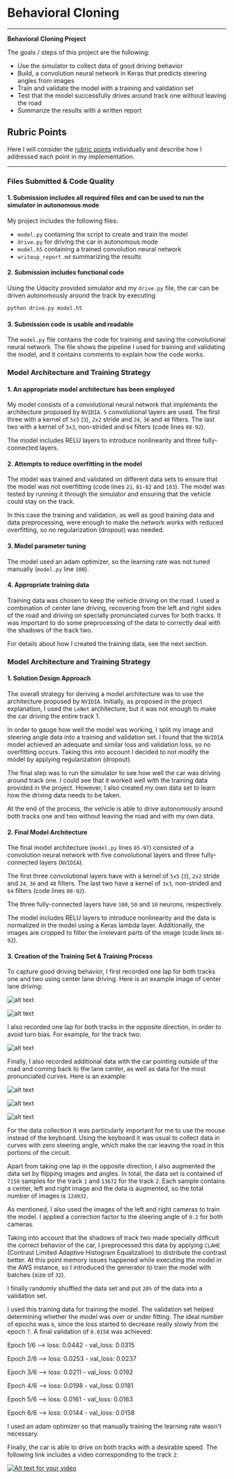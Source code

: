 # **Behavioral Cloning**

---

**Behavioral Cloning Project**

The goals / steps of this project are the following:
* Use the simulator to collect data of good driving behavior
* Build, a convolution neural network in Keras that predicts steering angles from images
* Train and validate the model with a training and validation set
* Test that the model successfully drives around track one without leaving the road
* Summarize the results with a written report


[//]: # (Image References)

[image2]: ./examples/center_2017_12_02_10_58_14_690.jpg "Track one center"
[image3]: ./examples/center_2017_11_29_22_39_18_316.jpg "Track two center"
[image4]: ./examples/center_2017_11_29_22_54_40_991.jpg "Opposite direction"
[image5]: ./examples/center_2017_11_29_23_10_27_157.jpg "Coming back to center 1"
[image6]: ./examples/center_2017_11_29_23_10_28_303.jpg "Coming back to center 2"
[image7]: ./examples/center_2017_11_29_23_10_36_431.jpg "Coming back to center 3"

## Rubric Points

Here I will consider the [rubric points](https://review.udacity.com/#!/rubrics/432/view) individually and describe how I addressed each point in my implementation.  

---
### Files Submitted & Code Quality

#### 1. Submission includes all required files and can be used to run the simulator in autonomous mode

My project includes the following files:
* `model.py` containing the script to create and train the model
* `drive.py` for driving the car in autonomous mode
* `model.h5` containing a trained convolution neural network
* `writeup_report.md` summarizing the results

#### 2. Submission includes functional code
Using the Udacity provided simulator and my `drive.py` file, the car can be driven autonomously around the track by executing
```sh
python drive.py model.h5
```

#### 3. Submission code is usable and readable

The `model.py` file contains the code for training and saving the convolutional neural network. The file shows the pipeline I used for training and validating the model, and it contains comments to explain how the code works.

### Model Architecture and Training Strategy

#### 1. An appropriate model architecture has been employed

My model consists of a convolutional neural network that implements the architecture proposed by `NVIDIA`. `5` convolutional layers are used. The first three with a kernel of `5x5` (`3`), `2x2` stride and `24`, `36` and `48` filters. The last two with a kernel of `3x3`, non-strided and `64` filters (code lines `88-92`).

The model includes RELU layers to introduce nonlinearity and three fully-connected layers.

#### 2. Attempts to reduce overfitting in the model

The model was trained and validated on different data sets to ensure that the model was not overfitting (code lines `21`, `81-82` and `103`). The model was tested by running it through the simulator and ensuring that the vehicle could stay on the track.

In this case the training and validation, as well as good training data and data preprocessing, were enough to make the network works with reduced overfitting, so no regularization (dropout) was needed.

#### 3. Model parameter tuning

The model used an adam optimizer, so the learning rate was not tuned manually (`model.py` line `100`).

#### 4. Appropriate training data

Training data was chosen to keep the vehicle driving on the road. I used a combination of center lane driving, recovering from the left and right sides of the road and driving on specially pronunciated curves for both tracks. It was important to do some preprocessing of the data to correctly deal with the shadows of the track two.

For details about how I created the training data, see the next section.

### Model Architecture and Training Strategy

#### 1. Solution Design Approach

The overall strategy for deriving a model architecture was to use the architecture proposed by `NVIDIA`. Initially, as proposed in the project explanation, I used the `LeNet` architecture, but it was not enough to make the car driving the entire track 1.

In order to gauge how well the model was working, I split my image and steering angle data into a training and validation set. I found that the `NVIDIA` model achieved an adequate and similar loss and validation loss, so no overfitting occurs. Taking this into account I decided to not modify the model by applying regularization (dropout).

The final step was to run the simulator to see how well the car was driving around track one. I could see that it worked well with the training data provided in the project. However, I also created my own data set to learn how the driving data needs to be taken.

At the end of the process, the vehicle is able to drive autonomously around both tracks one and two without leaving the road and with my own data.

#### 2. Final Model Architecture

The final model architecture (`model.py` lines `85-97`) consisted of a convolution neural network with five convolutional layers and three fully-connected layers (`NVIDIA`).

The first three convolutional layers have with a kernel of `5x5` (`3`), `2x2` stride and `24`, `36` and `48` filters. The last two have a kernel of `3x3`, non-strided and `64` filters (code lines `88-92`).

The three fully-connected layers have `100`, `50` and `10` neurons, respectively.

The model includes RELU layers to introduce nonlinearity and the data is normalized in the model using a Keras lambda layer. Additionally, the images are cropped to filter the irrelevant parts of the image (code lines `86-92`).

#### 3. Creation of the Training Set & Training Process

To capture good driving behavior, I first recorded one lap for both tracks one and two using center lane driving. Here is an example image of center lane driving:

![alt text][image2]

![alt text][image3]

I also recorded one lap for both tracks in the opposite direction, in order to avoid turn bias. For example, for the track two:


![alt text][image4]

Finally, I also recorded additional data with the car pointing outside of the road and coming back to the lane center, as well as data for the most pronunciated curves. Here is an example:

![alt text][image5]

![alt text][image6]

![alt text][image7]

For the data collection it was particularly important for me to use the mouse instead of the keyboard. Using the keyboard it was usual to collect data in curves with zero steering angle, which make the car leaving the road in this portions of the circuit.

Apart from taking one lap in the opposite direction, I also augmented the data set by flipping images and angles. In total, the data set is contained of `7150` samples for the track `1` and `13672` for the track `2`. Each sample contains a center, left and right image and the data is augmented, so the total number of images is `124932`.

As mentioned, I also used the images of the left and right cameras to train the model. I applied a correction factor to the steering angle of `0.2` for both cameras.

Taking into account that the shadows of track two made specially difficult the correct behavior of the car, I preprocessed this data by applying `CLAHE` (Contrast Limited Adaptive Histogram Equalization) to distribute the contrast better. At this point memory issues happened while executing the model in the AWS instance, so I introduced the generator to train the model with batches (size of `32`).

I finally randomly shuffled the data set and put `20%` of the data into a validation set.

I used this training data for training the model. The validation set helped determining whether the model was over or under fitting. The ideal number of epochs was `6`, since the loss started to decrease really slowly from the epoch `7`. A final validation of `0.0158` was achieved:

Epoch 1/6 --> loss: 0.0442 - val_loss: 0.0315

Epoch 2/6 --> loss: 0.0253 - val_loss: 0.0237

Epoch 3/6 --> loss: 0.0211 - val_loss: 0.0192

Epoch 4/6 --> loss: 0.0198 - val_loss: 0.0181

Epoch 5/6 --> loss: 0.0161 - val_loss: 0.0163

Epoch 6/6 --> loss: 0.0144 - val_loss: 0.0158

I used an adam optimizer so that manually training the learning rate wasn't necessary.

Finally, the car is able to drive on both tracks with a desirable speed. The following link includes a video corresponding to the track `2`:

[![Alt text for your video](https://i.ytimg.com/vi/QTId7ILCb34/hqdefault.jpg?sqp=-oaymwEZCNACELwBSFXyq4qpAwsIARUAAIhCGAFwAQ==&rs=AOn4CLAjn8RpP9aKClgnhDUnoRVpU3J9dQ)](https://www.youtube.com/watch?v=QTId7ILCb34)
 

